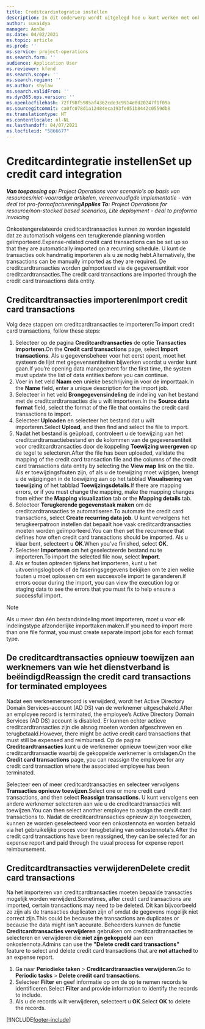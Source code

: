 ```yaml
---
title: Creditcardintegratie instellen
description: In dit onderwerp wordt uitgelegd hoe u kunt werken met onkostengerelateerde creditcardtransacties.
author: suvaidya
manager: AnnBe
ms.date: 04/02/2021
ms.topic: article
ms.prod: ''
ms.service: project-operations
ms.search.form: ''
audience: Application User
ms.reviewer: kfend
ms.search.scope: ''
ms.search.region: ''
ms.author: shylaw
ms.search.validFrom: ''
ms.dyn365.ops.version: ''
ms.openlocfilehash: 72ff98f5985af4362cde3c9914e0d20247f1f09a
ms.sourcegitcommit: ca0fc078d1a12484eca193fe051b8442c0559db8
ms.translationtype: HT
ms.contentlocale: nl-NL
ms.lasthandoff: 04/07/2021
ms.locfileid: "5866677"
---
```

# <a name="set-up-credit-card-integration"></a><span data-ttu-id="4be7c-103">Creditcardintegratie instellen</span><span class="sxs-lookup"><span data-stu-id="4be7c-103">Set up credit card integration</span></span>

<span data-ttu-id="4be7c-104">_**Van toepassing op:** Project Operations voor scenario's op basis van resources/niet-voorradige artikelen, vereenvoudigde implementatie - van deal tot pro-formafacturering_</span><span class="sxs-lookup"><span data-stu-id="4be7c-104">_**Applies To:** Project Operations for resource/non-stocked based scenarios, Lite deployment - deal to proforma invoicing_</span></span>

<span data-ttu-id="4be7c-105">Onkostengerelateerde creditcardtransacties kunnen zo worden ingesteld dat ze automatisch volgens een terugkerende planning worden geïmporteerd.</span><span class="sxs-lookup"><span data-stu-id="4be7c-105">Expense-related credit card transactions can be set up so that they are automatically imported on a recurring schedule.</span></span> <span data-ttu-id="4be7c-106">U kunt de transacties ook handmatig importeren als u ze nodig hebt.</span><span class="sxs-lookup"><span data-stu-id="4be7c-106">Alternatively, the transactions can be manually imported as they are required.</span></span> <span data-ttu-id="4be7c-107">De creditcardtransacties worden geïmporteerd via de gegevensentiteit voor creditcardtransacties.</span><span class="sxs-lookup"><span data-stu-id="4be7c-107">The credit card transactions are imported through the credit card transactions data entity.</span></span>

## <a name="import-credit-card-transactions"></a><span data-ttu-id="4be7c-108">Creditcardtransacties importeren</span><span class="sxs-lookup"><span data-stu-id="4be7c-108">Import credit card transactions</span></span>

<span data-ttu-id="4be7c-109">Volg deze stappen om creditcardtransacties te importeren:</span><span class="sxs-lookup"><span data-stu-id="4be7c-109">To import credit card transactions, follow these steps:</span></span>

1. <span data-ttu-id="4be7c-110">Selecteer op de pagina **Creditcardtransacties** de optie **Transacties importeren**.</span><span class="sxs-lookup"><span data-stu-id="4be7c-110">On the **Credit card transactions** page, select **Import transactions**.</span></span> <span data-ttu-id="4be7c-111">Als u gegevensbeheer voor het eerst opent, moet het systeem de lijst met gegevensentiteiten bijwerken voordat u verder kunt gaan.</span><span class="sxs-lookup"><span data-stu-id="4be7c-111">If you’re opening data management for the first time, the system must update the list of data entities before you can continue.</span></span>
2. <span data-ttu-id="4be7c-112">Voer in het veld **Naam** een unieke beschrijving in voor de importtaak.</span><span class="sxs-lookup"><span data-stu-id="4be7c-112">In the **Name** field, enter a unique description for the import job.</span></span>
3. <span data-ttu-id="4be7c-113">Selecteer in het veld **Brongegevensindeling** de indeling van het bestand met de creditcardtransacties die u wilt importeren.</span><span class="sxs-lookup"><span data-stu-id="4be7c-113">In the **Source data format** field, select the format of the file that contains the credit card transactions to import.</span></span>
4. <span data-ttu-id="4be7c-114">Selecteer **Uploaden** en selecteer het bestand dat u wilt importeren.</span><span class="sxs-lookup"><span data-stu-id="4be7c-114">Select **Upload**, and then find and select the file to import.</span></span>
5. <span data-ttu-id="4be7c-115">Nadat het bestand is geüpload, controleert u de toewijzing van het creditcardtransactiebestand en de kolommen van de gegevensentiteit voor creditcardtransacties door de koppeling **Toewijzing weergeven** op de tegel te selecteren.</span><span class="sxs-lookup"><span data-stu-id="4be7c-115">After the file has been uploaded, validate the mapping of the credit card transaction file and the columns of the credit card transactions data entity by selecting the **View map** link on the tile.</span></span> <span data-ttu-id="4be7c-116">Als er toewijzingsfouten zijn, of als u de toewijzing moet wijzigen, brengt u de wijzigingen in de toewijzing aan op het tabblad **Visualisering van toewijzing** of het tabblad **Toewijzingsdetails**.</span><span class="sxs-lookup"><span data-stu-id="4be7c-116">If there are mapping errors, or if you must change the mapping, make the mapping changes from either the **Mapping visualization** tab or the **Mapping details** tab.</span></span>
6. <span data-ttu-id="4be7c-117">Selecteer **Terugkerende gegevenstaak maken** om de creditcardtransacties te automatiseren.</span><span class="sxs-lookup"><span data-stu-id="4be7c-117">To automate the credit card transactions, select **Create recurring data job**.</span></span> <span data-ttu-id="4be7c-118">U kunt vervolgens het terugkeerpatroon instellen dat bepaalt hoe vaak creditcardtransacties moeten worden geïmporteerd.</span><span class="sxs-lookup"><span data-stu-id="4be7c-118">You can then set the recurrence that defines how often credit card transactions should be imported.</span></span> <span data-ttu-id="4be7c-119">Als u klaar bent, selecteert u **OK**.</span><span class="sxs-lookup"><span data-stu-id="4be7c-119">When you’ve finished, select **OK**.</span></span>
7. <span data-ttu-id="4be7c-120">Selecteer **Importeren** om het geselecteerde bestand nu te importeren.</span><span class="sxs-lookup"><span data-stu-id="4be7c-120">To import the selected file now, select **Import**.</span></span>
8. <span data-ttu-id="4be7c-121">Als er fouten optreden tijdens het importeren, kunt u het uitvoeringslogboek of de faseringsgegevens bekijken om te zien welke fouten u moet oplossen om een succesvolle import te garanderen.</span><span class="sxs-lookup"><span data-stu-id="4be7c-121">If errors occur during the import, you can view the execution log or staging data to see the errors that you must fix to help ensure a successful import.</span></span>

> [!NOTE]
> <span data-ttu-id="4be7c-122">Als u meer dan één bestandsindeling moet importeren, moet u voor elk indelingstype afzonderlijke importtaken maken.</span><span class="sxs-lookup"><span data-stu-id="4be7c-122">If you need to import more than one file format, you must create separate import jobs for each format type.</span></span>

## <a name="reassign-the-credit-card-transactions-for-terminated-employees"></a><span data-ttu-id="4be7c-123">De creditcardtransacties opnieuw toewijzen aan werknemers van wie het dienstverband is beëindigd</span><span class="sxs-lookup"><span data-stu-id="4be7c-123">Reassign the credit card transactions for terminated employees</span></span>

<span data-ttu-id="4be7c-124">Nadat een werknemersrecord is verwijderd, wordt het Active Directory Domain Services-account (AD DS) van de werknemer uitgeschakeld.</span><span class="sxs-lookup"><span data-stu-id="4be7c-124">After an employee record is terminated, the employee’s Active Directory Domain Services (AD DS) account is disabled.</span></span> <span data-ttu-id="4be7c-125">Er kunnen echter actieve creditcardtransacties zijn die alsnog moeten worden afgeschreven en terugbetaald.</span><span class="sxs-lookup"><span data-stu-id="4be7c-125">However, there might be active credit card transactions that must still be expensed and reimbursed.</span></span> <span data-ttu-id="4be7c-126">Op de pagina **Creditcardtransacties** kunt u de werknemer opnieuw toewijzen voor elke creditcardtransactie waarbij de gekoppelde werknemer is ontslagen.</span><span class="sxs-lookup"><span data-stu-id="4be7c-126">On the **Credit card transactions** page, you can reassign the employee for any credit card transaction where the associated employee has been terminated.</span></span>

<span data-ttu-id="4be7c-127">Selecteer een of meer creditcardtransacties en selecteer vervolgens **Transacties opnieuw toewijzen**.</span><span class="sxs-lookup"><span data-stu-id="4be7c-127">Select one or more credit card transactions, and then select **Reassign transactions**.</span></span> <span data-ttu-id="4be7c-128">U kunt vervolgens een andere werknemer selecteren aan wie u de creditcardtransacties wilt toewijzen.</span><span class="sxs-lookup"><span data-stu-id="4be7c-128">You can then select another employee to assign the credit card transactions to.</span></span> <span data-ttu-id="4be7c-129">Nadat de creditcardtransacties opnieuw zijn toegewezen, kunnen ze worden geselecteerd voor een onkostennota en worden betaald via het gebruikelijke proces voor terugbetaling van onkostennota's.</span><span class="sxs-lookup"><span data-stu-id="4be7c-129">After the credit card transactions have been reassigned, they can be selected for an expense report and paid through the usual process for expense report reimbursement.</span></span>

## <a name="delete-credit-card-transactions"></a><span data-ttu-id="4be7c-130">Creditcardtransacties verwijderen</span><span class="sxs-lookup"><span data-stu-id="4be7c-130">Delete credit card transactions</span></span> 

<span data-ttu-id="4be7c-131">Na het importeren van creditcardtransacties moeten bepaalde transacties mogelijk worden verwijderd.</span><span class="sxs-lookup"><span data-stu-id="4be7c-131">Sometimes, after credit card transactions are imported, certain transactions may need to be deleted.</span></span> <span data-ttu-id="4be7c-132">Dit kan bijvoorbeeld zo zijn als de transacties duplicaten zijn of omdat de gegevens mogelijk niet correct zijn.</span><span class="sxs-lookup"><span data-stu-id="4be7c-132">This could be because the transactions are duplicates or because the data might isn't accurate.</span></span> <span data-ttu-id="4be7c-133">Beheerders kunnen de functie **Creditcardtransacties verwijderen** gebruiken om creditcardtransacties te selecteren en verwijderen die **niet zijn gekoppeld** aan een onkostennota.</span><span class="sxs-lookup"><span data-stu-id="4be7c-133">Admins can use the **"Delete credit card transactions"** feature to select and delete credit card transactions that are **not attached** to an expense report.</span></span> 

1. <span data-ttu-id="4be7c-134">Ga naar **Periodieke taken** > **Creditcardtransacties verwijderen**.</span><span class="sxs-lookup"><span data-stu-id="4be7c-134">Go to **Periodic tasks** > **Delete credit card transactions**.</span></span>
2. <span data-ttu-id="4be7c-135">Selecteer **Filter** en geef informatie op om de op te nemen records te identificeren.</span><span class="sxs-lookup"><span data-stu-id="4be7c-135">Select **Filter** and provide information to identify the records to include.</span></span>
3. <span data-ttu-id="4be7c-136">Als u de records wilt verwijderen, selecteert u **OK**.</span><span class="sxs-lookup"><span data-stu-id="4be7c-136">Select **OK** to delete the records.</span></span> 

[!INCLUDE[footer-include](../includes/footer-banner.md)]
